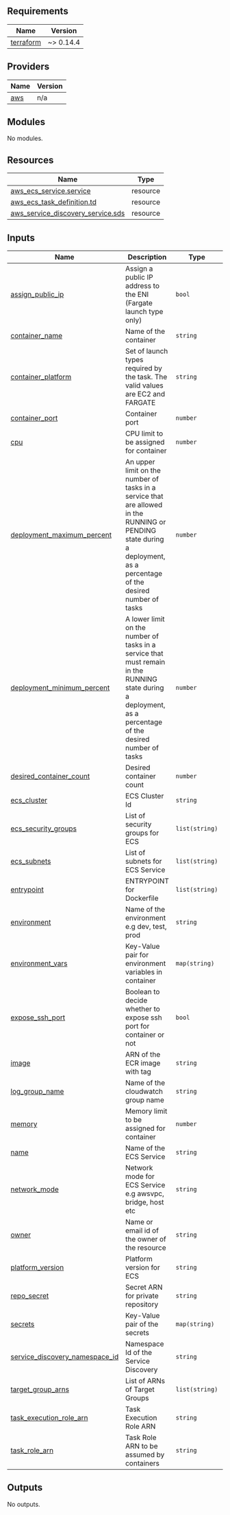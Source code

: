 <!-- BEGIN_TF_DOCS -->
## Requirements

| Name | Version |
|------|---------|
| <a name="requirement_terraform"></a> [terraform](#requirement\_terraform) | ~> 0.14.4 |

## Providers

| Name | Version |
|------|---------|
| <a name="provider_aws"></a> [aws](#provider\_aws) | n/a |

## Modules

No modules.

## Resources

| Name | Type |
|------|------|
| [aws_ecs_service.service](https://registry.terraform.io/providers/hashicorp/aws/latest/docs/resources/ecs_service) | resource |
| [aws_ecs_task_definition.td](https://registry.terraform.io/providers/hashicorp/aws/latest/docs/resources/ecs_task_definition) | resource |
| [aws_service_discovery_service.sds](https://registry.terraform.io/providers/hashicorp/aws/latest/docs/resources/service_discovery_service) | resource |

## Inputs

| Name | Description | Type | Default | Required |
|------|-------------|------|---------|:--------:|
| <a name="input_assign_public_ip"></a> [assign\_public\_ip](#input\_assign\_public\_ip) | Assign a public IP address to the ENI (Fargate launch type only) | `bool` | `false` | no |
| <a name="input_container_name"></a> [container\_name](#input\_container\_name) | Name of the container | `string` | n/a | yes |
| <a name="input_container_platform"></a> [container\_platform](#input\_container\_platform) | Set of launch types required by the task. The valid values are EC2 and FARGATE | `string` | `"FARGATE"` | no |
| <a name="input_container_port"></a> [container\_port](#input\_container\_port) | Container port | `number` | `0` | no |
| <a name="input_cpu"></a> [cpu](#input\_cpu) | CPU limit to be assigned for container | `number` | `256` | no |
| <a name="input_deployment_maximum_percent"></a> [deployment\_maximum\_percent](#input\_deployment\_maximum\_percent) | An upper limit on the number of tasks in a service that are allowed in the RUNNING or PENDING state during a deployment, as a percentage of the desired number of tasks | `number` | `200` | no |
| <a name="input_deployment_minimum_percent"></a> [deployment\_minimum\_percent](#input\_deployment\_minimum\_percent) | A lower limit on the number of tasks in a service that must remain in the RUNNING state during a deployment, as a percentage of the desired number of tasks | `number` | `100` | no |
| <a name="input_desired_container_count"></a> [desired\_container\_count](#input\_desired\_container\_count) | Desired container count | `number` | `1` | no |
| <a name="input_ecs_cluster"></a> [ecs\_cluster](#input\_ecs\_cluster) | ECS Cluster Id | `string` | n/a | yes |
| <a name="input_ecs_security_groups"></a> [ecs\_security\_groups](#input\_ecs\_security\_groups) | List of security groups for ECS | `list(string)` | n/a | yes |
| <a name="input_ecs_subnets"></a> [ecs\_subnets](#input\_ecs\_subnets) | List of subnets for ECS Service | `list(string)` | n/a | yes |
| <a name="input_entrypoint"></a> [entrypoint](#input\_entrypoint) | ENTRYPOINT for Dockerfile | `list(string)` | `[]` | no |
| <a name="input_environment"></a> [environment](#input\_environment) | Name of the environment e.g dev, test, prod | `string` | `"test"` | no |
| <a name="input_environment_vars"></a> [environment\_vars](#input\_environment\_vars) | Key-Value pair for environment variables in container | `map(string)` | `{}` | no |
| <a name="input_expose_ssh_port"></a> [expose\_ssh\_port](#input\_expose\_ssh\_port) | Boolean to decide whether to expose ssh port for container or not | `bool` | `false` | no |
| <a name="input_image"></a> [image](#input\_image) | ARN of the ECR image with tag | `string` | n/a | yes |
| <a name="input_log_group_name"></a> [log\_group\_name](#input\_log\_group\_name) | Name of the cloudwatch group name | `string` | n/a | yes |
| <a name="input_memory"></a> [memory](#input\_memory) | Memory limit to be assigned for container | `number` | `512` | no |
| <a name="input_name"></a> [name](#input\_name) | Name of the ECS Service | `string` | n/a | yes |
| <a name="input_network_mode"></a> [network\_mode](#input\_network\_mode) | Network mode for ECS Service e.g awsvpc, bridge, host etc | `string` | `"awsvpc"` | no |
| <a name="input_owner"></a> [owner](#input\_owner) | Name or email id of the owner of the resource | `string` | `""` | no |
| <a name="input_platform_version"></a> [platform\_version](#input\_platform\_version) | Platform version for ECS | `string` | `"LATEST"` | no |
| <a name="input_repo_secret"></a> [repo\_secret](#input\_repo\_secret) | Secret ARN for private repository | `string` | `""` | no |
| <a name="input_secrets"></a> [secrets](#input\_secrets) | Key-Value pair of the secrets | `map(string)` | `{}` | no |
| <a name="input_service_discovery_namespace_id"></a> [service\_discovery\_namespace\_id](#input\_service\_discovery\_namespace\_id) | Namespace Id of the Service Discovery | `string` | `""` | no |
| <a name="input_target_group_arns"></a> [target\_group\_arns](#input\_target\_group\_arns) | List of ARNs of Target Groups | `list(string)` | `[]` | no |
| <a name="input_task_execution_role_arn"></a> [task\_execution\_role\_arn](#input\_task\_execution\_role\_arn) | Task Execution Role ARN | `string` | n/a | yes |
| <a name="input_task_role_arn"></a> [task\_role\_arn](#input\_task\_role\_arn) | Task Role ARN to be assumed by containers | `string` | `""` | no |

## Outputs

No outputs.
<!-- END_TF_DOCS -->